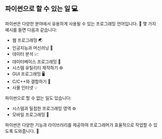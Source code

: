 ## 파이썬으로 할 수 있는 일 :computer:

파이썬은 다양한 분야에서 유용하게 사용될 수 있는 프로그래밍 언어입니다. :rocket: 몇 가지 예시를 들면 다음과 같습니다:

- 웹 프로그래밍 :earth_asia:
- 인공지능과 머신러닝 :robot:
- 데이터 분석 :chart_with_upwards_trend:
- 데이터베이스 프로그래밍 :floppy_disk:
- 시스템 유틸리티 제작하기 :gear:
- GUI 프로그래밍 :desktop_computer:
- C/C++와 결합하기 :link:
- 사물 인터넷 :bulb:

파이썬으로 할 수 없는 일도 있습니다:

- 시스템과 밀접한 프로그래밍 영역 :gear:
- 모바일 프로그래밍 :iphone:

파이썬은 다양한 기능과 라이브러리를 제공하여 프로그래머가 효율적으로 작업할 수 있도록 도와줍니다. :raised_hands:
